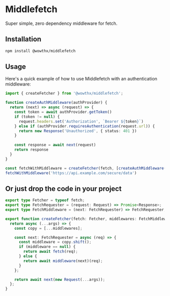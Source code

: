 # Middlefetch

Super simple, zero dependency middleware for fetch.

## Installation

```sh
npm install @wowthx/middlefetch
```

## Usage

Here's a quick example of how to use Middlefetch with an authentication middleware:

```ts
import { createFetcher } from '@wowthx/middlefetch';

function createAuthMiddleware(authProvider) {
  return (next) => async (request) => {
    const token = await authProvider.getToken()
    if (token != null) {
      request.headers.set('Authorization', `Bearer ${token}`)
    } else if (authProvider.requiresAuthentication(request.url)) {
      return new Response('Unauthorized', { status: 401 })
    }
    
    const response = await next(request)
    return response
  }
}

const fetchWithMiddleware = createFetcher(fetch, [createAuthMiddleware(authProvider)])
fetchWithMiddleware('https://api.example.com/secure/data')
```

## Or just drop the code in your project

```ts
export type Fetcher = typeof fetch;
export type FetchRequester = (request: Request) => Promise<Response>;
export type FetchMiddleware = (next: FetchRequester) => FetchRequester;

export function createFetcher(fetch: Fetcher, middlewares: FetchMiddleware[]): Fetcher {
  return async (...args) => {
    const copy = [...middlewares];

    const next: FetchRequester = async (req) => {
      const middleware = copy.shift();
      if (middleware == null) {
        return await fetch(req);
      } else {
        return await middleware(next)(req);
      }
    };

    return await next(new Request(...args));
  };
}
```
